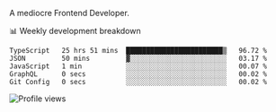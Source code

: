 A mediocre Frontend Developer.

📊 Weekly development breakdown
<!--START_SECTION:waka-->

```text
TypeScript   25 hrs 51 mins  ████████████████████████▒   96.72 %
JSON         50 mins         ▓░░░░░░░░░░░░░░░░░░░░░░░░   03.17 %
JavaScript   1 min           ░░░░░░░░░░░░░░░░░░░░░░░░░   00.07 %
GraphQL      0 secs          ░░░░░░░░░░░░░░░░░░░░░░░░░   00.02 %
Git Config   0 secs          ░░░░░░░░░░░░░░░░░░░░░░░░░   00.02 %
```

<!--END_SECTION:waka-->

<img src="https://gpvc.arturio.dev/iqbalfasri" alt="Profile views"/>
